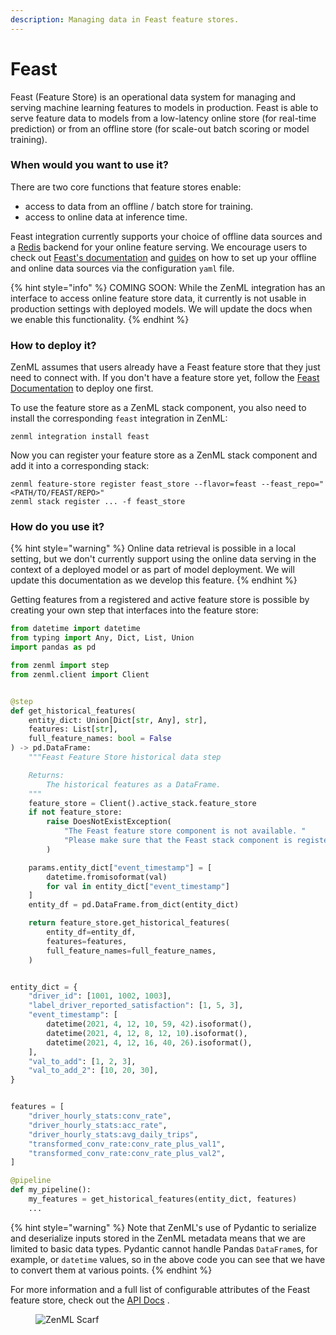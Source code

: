 ```yaml
---
description: Managing data in Feast feature stores.
---
```


# Feast

Feast (Feature Store) is an operational data system for managing and serving machine learning features to models in
production. Feast is able to serve feature data to models from a low-latency online store (for real-time prediction) or
from an offline store (for scale-out batch scoring or model training).

### When would you want to use it?

There are two core functions that feature stores enable:

* access to data from an offline / batch store for training.
* access to online data at inference time.

Feast integration currently supports your choice of offline data sources and a [Redis](https://redis.com/) backend for
your online feature serving. We encourage users to check out [Feast's documentation](https://docs.feast.dev/)
and [guides](https://docs.feast.dev/how-to-guides/) on how to set up your offline and online data sources via the
configuration `yaml` file.

{% hint style="info" %}
COMING SOON: While the ZenML integration has an interface to access online feature store data, it currently is not
usable in production settings with deployed models. We will update the docs when we enable this functionality.
{% endhint %}

### How to deploy it?

ZenML assumes that users already have a Feast feature store that they just need 
to connect with. If you don't have a feature store yet, follow the
[Feast Documentation](https://docs.feast.dev/how-to-guides/feast-snowflake-gcp-aws/deploy-a-feature-store)
to deploy one first.

To use the feature store as a ZenML stack component, you also need to install
the corresponding `feast` integration in ZenML:

```shell
zenml integration install feast
```

Now you can register your feature store as a ZenML stack component and add it
into a corresponding stack:

```shell
zenml feature-store register feast_store --flavor=feast --feast_repo="<PATH/TO/FEAST/REPO>"
zenml stack register ... -f feast_store
```

### How do you use it?

{% hint style="warning" %}
Online data retrieval is possible in a local setting, but we don't currently 
support using the online data serving in the context of a deployed model or as 
part of model deployment. We will update this documentation as we develop this 
feature.
{% endhint %}

Getting features from a registered and active feature store is possible by creating your own step that interfaces into
the feature store:

```python
from datetime import datetime
from typing import Any, Dict, List, Union
import pandas as pd

from zenml import step
from zenml.client import Client


@step
def get_historical_features(
    entity_dict: Union[Dict[str, Any], str],
    features: List[str],
    full_feature_names: bool = False
) -> pd.DataFrame:
    """Feast Feature Store historical data step

    Returns:
        The historical features as a DataFrame.
    """
    feature_store = Client().active_stack.feature_store
    if not feature_store:
        raise DoesNotExistException(
            "The Feast feature store component is not available. "
            "Please make sure that the Feast stack component is registered as part of your current active stack."
        )

    params.entity_dict["event_timestamp"] = [
        datetime.fromisoformat(val)
        for val in entity_dict["event_timestamp"]
    ]
    entity_df = pd.DataFrame.from_dict(entity_dict)

    return feature_store.get_historical_features(
        entity_df=entity_df,
        features=features,
        full_feature_names=full_feature_names,
    )


entity_dict = {
    "driver_id": [1001, 1002, 1003],
    "label_driver_reported_satisfaction": [1, 5, 3],
    "event_timestamp": [
        datetime(2021, 4, 12, 10, 59, 42).isoformat(),
        datetime(2021, 4, 12, 8, 12, 10).isoformat(),
        datetime(2021, 4, 12, 16, 40, 26).isoformat(),
    ],
    "val_to_add": [1, 2, 3],
    "val_to_add_2": [10, 20, 30],
}


features = [
    "driver_hourly_stats:conv_rate",
    "driver_hourly_stats:acc_rate",
    "driver_hourly_stats:avg_daily_trips",
    "transformed_conv_rate:conv_rate_plus_val1",
    "transformed_conv_rate:conv_rate_plus_val2",
]

@pipeline
def my_pipeline():
    my_features = get_historical_features(entity_dict, features)
    ...
```

{% hint style="warning" %}
Note that ZenML's use of Pydantic to serialize and deserialize inputs stored in the ZenML metadata means that we are
limited to basic data types. Pydantic cannot handle Pandas `DataFrame`s, for example, or `datetime` values, so in the
above code you can see that we have to convert them at various points.
{% endhint %}

For more information and a full list of configurable attributes of the Feast feature store, check out
the [API Docs](https://sdkdocs.zenml.io/latest/integration\_code\_docs/integrations-feast/#zenml.integrations.feast.feature\_stores.feast\_feature\_store.FeastFeatureStore)
.

<!-- For scarf -->
<figure><img alt="ZenML Scarf" referrerpolicy="no-referrer-when-downgrade" src="https://static.scarf.sh/a.png?x-pxid=f0b4f458-0a54-4fcd-aa95-d5ee424815bc" /></figure>
